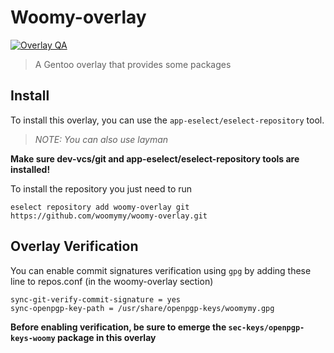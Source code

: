 <!--markdownlint-disable-file MD013-->
# Woomy-overlay

[![Overlay QA](https://github.com/Woomymy/woomy-overlay/actions/workflows/ci.yml/badge.svg)](https://github.com/Woomymy/woomy-overlay/actions/workflows/ci.yml)

> A Gentoo overlay that provides some packages

## Install

To install this overlay, you can use the `app-eselect/eselect-repository` tool.
> *NOTE: You can also use layman*

**Make sure dev-vcs/git and app-eselect/eselect-repository tools are installed!**

To install the repository you just need to run

``eselect repository add woomy-overlay git https://github.com/woomymy/woomy-overlay.git``

## Overlay Verification

You can enable commit signatures verification using `gpg` by adding these line to repos.conf (in the woomy-overlay section)

```
sync-git-verify-commit-signature = yes
sync-openpgp-key-path = /usr/share/openpgp-keys/woomymy.gpg
```

**Before enabling verification, be sure to emerge the `sec-keys/openpgp-keys-woomy` package in this overlay**

